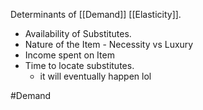 Determinants of [[Demand]] [[Elasticity]].

- Availability of Substitutes.
- Nature of the Item - Necessity vs Luxury
- Income spent on Item
- Time to locate substitutes.
	- it will eventually happen lol


#Demand